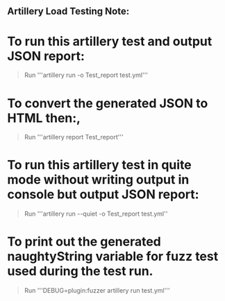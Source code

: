## Artillery Load Testing Note:

# To run this artillery test and output JSON report:

> Run '''artillery run -o Test_report test.yml'''

# To convert the generated JSON to HTML then:,

> Run '''artillery report Test_report'''

# To run this artillery test in quite mode without writing output in console but output JSON report:

> Run '''artillery run --quiet -o Test_report test.yml''

# To print out the generated naughtyString variable for fuzz test used during the test run.

> Run '''DEBUG=plugin:fuzzer artillery run test.yml'''

